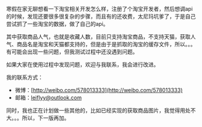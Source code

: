寒假在家无聊想看一下淘宝相关开发怎么样，注册了个淘宝开发者，然后想调api的时候，发现还要很多很复杂的步骤，而且有的还收费，太尼玛坑爹了，于是自己尝试抓了一些淘宝的数据，做了自己的api。

其中获取商品人气，也就是收藏人数，目前只支持淘宝商品，不支持天猫，获取人气、商品名是淘宝和天猫都支持的，但是由于是抓取的淘宝的缓存文件，所以。。。有可能会出现一些问题，但我测试过程中还没遇到问题。

如果大家在使用过程中发现问题，欢迎与我联系，我会进行改进。

我的联系方式：

  -  微博：[http://weibo.com/578013333](http://weibo.com/578013333)
  - 邮箱：leiflyy@outlook.com


同时，我也正在计划做一些其他的，比如已经实现的获取商品图片，我觉得用处不大。。。所以，下一版再加。

